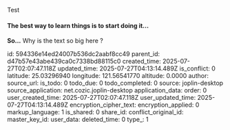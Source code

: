 Test

#### The best way to learn things is to start doing it...

**So...** Why is the text so big here ?



id: 594336e14ed24007b536dc2aabf8cc49
parent_id: d47b57e43abe439ca0c7338bd88115c0
created_time: 2025-07-27T02:07:47.118Z
updated_time: 2025-07-27T04:13:14.489Z
is_conflict: 0
latitude: 25.03296940
longitude: 121.56541770
altitude: 0.0000
author: 
source_url: 
is_todo: 0
todo_due: 0
todo_completed: 0
source: joplin-desktop
source_application: net.cozic.joplin-desktop
application_data: 
order: 0
user_created_time: 2025-07-27T02:07:47.118Z
user_updated_time: 2025-07-27T04:13:14.489Z
encryption_cipher_text: 
encryption_applied: 0
markup_language: 1
is_shared: 0
share_id: 
conflict_original_id: 
master_key_id: 
user_data: 
deleted_time: 0
type_: 1